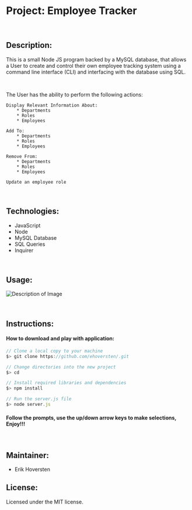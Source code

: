 # Project: Employee Tracker 

&nbsp;

## Description:

This is a small Node JS program backed by a MySQL database, that allows a User to create and control their own employee tracking system using a command line interface (CLI) and interfacing with the database using SQL.

&nbsp;  

The User has the ability to perform the following actions:

    Display Relevant Information About:
        * Departments
        * Roles
        * Employees
    
    Add To:
        * Departments
        * Roles
        * Employees

    Remove From:
        * Departments
        * Roles
        * Employees

    Update an employee role


&nbsp;

## Technologies:

- JavaScript
- Node
- MySQL Database
- SQL Queries
- Inquirer

&nbsp;

## Usage:

![Description of Image](./path/to/image_file.png)

&nbsp;

## Instructions:

####  How to download and play with application:

```javascript
// Clone a local copy to your machine
$> git clone https://github.com/ehoversten/.git

// Change directories into the new project
$> cd 

// Install required libraries and dependencies
$> npm install

// Run the server.js file
$> node server.js

```

#### Follow the prompts, use the up/down arrow keys to make selections, Enjoy!!!


&nbsp;

## Maintainer:

- Erik Hoversten

## License:

Licensed under the MIT license.
